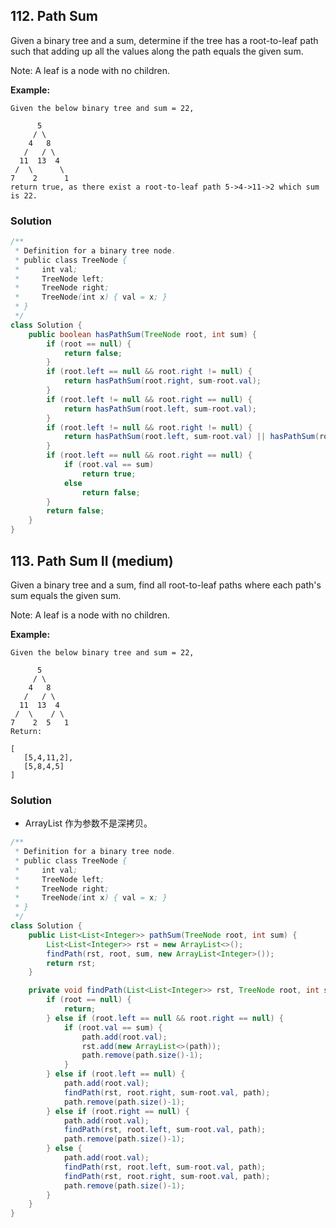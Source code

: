 ## 112. Path Sum

Given a binary tree and a sum, determine if the tree has a root-to-leaf path such that adding up all the values along the path equals the given sum.

Note: A leaf is a node with no children.

**Example:**
```
Given the below binary tree and sum = 22,

      5
     / \
    4   8
   /   / \
  11  13  4
 /  \      \
7    2      1
return true, as there exist a root-to-leaf path 5->4->11->2 which sum is 22.
```

### Solution

```Java
/**
 * Definition for a binary tree node.
 * public class TreeNode {
 *     int val;
 *     TreeNode left;
 *     TreeNode right;
 *     TreeNode(int x) { val = x; }
 * }
 */
class Solution {
    public boolean hasPathSum(TreeNode root, int sum) {
        if (root == null) {
            return false;
        }
        if (root.left == null && root.right != null) {
            return hasPathSum(root.right, sum-root.val);
        }
        if (root.left != null && root.right == null) {
            return hasPathSum(root.left, sum-root.val);
        }
        if (root.left != null && root.right != null) {
            return hasPathSum(root.left, sum-root.val) || hasPathSum(root.right, sum-root.val);
        }
        if (root.left == null && root.right == null) {
            if (root.val == sum)
                return true;
            else
                return false;
        }
        return false;
    }
}
```

## 113. Path Sum II (medium)

Given a binary tree and a sum, find all root-to-leaf paths where each path's sum equals the given sum.

Note: A leaf is a node with no children.

**Example:**
```
Given the below binary tree and sum = 22,

      5
     / \
    4   8
   /   / \
  11  13  4
 /  \    / \
7    2  5   1
Return:

[
   [5,4,11,2],
   [5,8,4,5]
]
```

### Solution

- ArrayList 作为参数不是深拷贝。

```Java
/**
 * Definition for a binary tree node.
 * public class TreeNode {
 *     int val;
 *     TreeNode left;
 *     TreeNode right;
 *     TreeNode(int x) { val = x; }
 * }
 */
class Solution {
    public List<List<Integer>> pathSum(TreeNode root, int sum) {
        List<List<Integer>> rst = new ArrayList<>();
        findPath(rst, root, sum, new ArrayList<Integer>());
        return rst;
    }

    private void findPath(List<List<Integer>> rst, TreeNode root, int sum, List<Integer> path) {
        if (root == null) {
            return;
        } else if (root.left == null && root.right == null) {
            if (root.val == sum) {
                path.add(root.val);
                rst.add(new ArrayList<>(path));
                path.remove(path.size()-1);
            }
        } else if (root.left == null) {
            path.add(root.val);
            findPath(rst, root.right, sum-root.val, path);
            path.remove(path.size()-1);
        } else if (root.right == null) {
            path.add(root.val);
            findPath(rst, root.left, sum-root.val, path);
            path.remove(path.size()-1);
        } else {
            path.add(root.val);
            findPath(rst, root.left, sum-root.val, path);
            findPath(rst, root.right, sum-root.val, path);
            path.remove(path.size()-1);
        }
    }
}
```

